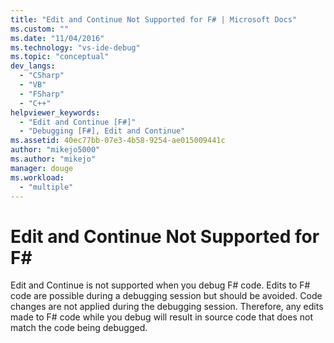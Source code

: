 ```yaml
---
title: "Edit and Continue Not Supported for F# | Microsoft Docs"
ms.custom: ""
ms.date: "11/04/2016"
ms.technology: "vs-ide-debug"
ms.topic: "conceptual"
dev_langs: 
  - "CSharp"
  - "VB"
  - "FSharp"
  - "C++"
helpviewer_keywords: 
  - "Edit and Continue [F#]"
  - "Debugging [F#], Edit and Continue"
ms.assetid: 40ec77bb-07e3-4b58-9254-ae015009441c
author: "mikejo5000"
ms.author: "mikejo"
manager: douge
ms.workload: 
  - "multiple"
---
```

# Edit and Continue Not Supported for F# #
Edit and Continue is not supported when you debug F# code. Edits to F# code are possible during a debugging session but should be avoided. Code changes are not applied during the debugging session. Therefore, any edits made to F# code while you debug will result in source code that does not match the code being debugged.
